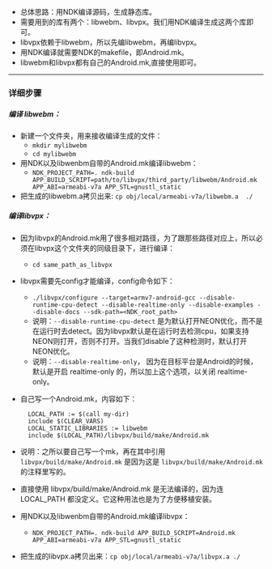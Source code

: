 * 总体思路：用NDK编译源码，生成静态库。
* 需要用到的库有两个：libwebm、libvpx。我们用NDK编译生成这两个库即可。
* libvpx依赖于libwebm，所以先编libwebm，再编libvpx。
* 用NDK编译就需要NDK的makefile，即Android.mk。
* libwebm和libvpx都有自己的Android.mk,直接使用即可。  

---
### 详细步骤 
##### 编译 libwebm：
* 新建一个文件夹，用来接收编译生成的文件：
	* `mkdir mylibwebm`
	* `cd mylibwebm`
* 用NDK以及libwenbm自带的Android.mk编译libwebm：
	* `NDK_PROJECT_PATH=. ndk-build APP_BUILD_SCRIPT=path/to/libvpx/third_party/libwebm/Android.mk APP_ABI=armeabi-v7a APP_STL=gnustl_static` 
* 把生成的libwebm.a拷贝出来: `cp obj/local/armeabi-v7a/libwebm.a  ./ `
##### 编译libvpx：
* 因为libvpx的Android.mk用了很多相对路径，为了跟那些路径对应上，所以必须在libvpx这个文件夹的同级目录下，进行编译：
	* `cd same_path_as_libvpx`
* libvpx需要先config才能编译，config命令如下： 
	* `./libvpx/configure --target=armv7-android-gcc --disable-runtime-cpu-detect --disable-realtime-only --disable-examples --disable-docs --sdk-path=<NDK_root_path>`
	* 说明：`--disable-runtime-cpu-detect` 是为默认打开NEON优化，而不是在运行时去detect。因为libvpx默认是在运行时去检测cpu，如果支持NEON则打开，否则不打开。当我们disable了这种检测时，默认打开NEON优化。
	* 说明：`--disable-realtime-only`， 因为在目标平台是Android的时候，默认是开启 realtime-only 的，所以加上这个选项，以关闭 realtime-only。
* 自己写一个Android.mk，内容如下：

		LOCAL_PATH := $(call my-dir)
		include $(CLEAR_VARS)
		LOCAL_STATIC_LIBRARIES := libwebm
		include $(LOCAL_PATH)/libvpx/build/make/Android.mk 
* 说明：之所以要自己写一个mk，再在其中引用 `libvpx/build/make/Android.mk` 是因为这是 `libvpx/build/make/Android.mk` 的注释里写的。
* 直接使用 libvpx/build/make/Android.mk 是无法编译的，因为连 LOCAL_PATH 都没定义。它这种用法也是为了方便移植安装。
* 用NDK以及libwenbm自带的Android.mk编译libvpx：
	*  `NDK_PROJECT_PATH=. ndk-build APP_BUILD_SCRIPT=Android.mk APP_ABI=armeabi-v7a APP_STL=gnustl_static` 
* 把生成的libvpx.a拷贝出来：` cp obj/local/armeabi-v7a/libvpx.a ./  `
